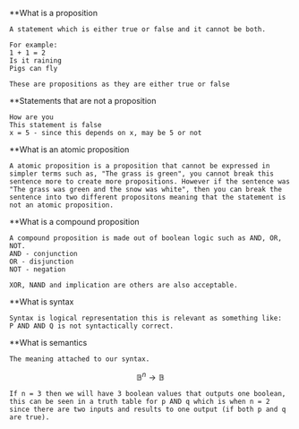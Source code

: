 **What is a proposition

	A statement which is either true or false and it cannot be both. 

	For example:
	1 + 1 = 2
	Is it raining
	Pigs can fly

	These are propositions as they are either true or false

**Statements that are not a proposition

	How are you
	This statement is false
	x = 5 - since this depends on x, may be 5 or not

**What is an atomic proposition

	A atomic proposition is a proposition that cannot be expressed in simpler terms such as, "The grass is green", you cannot break this sentence more to create more propositions. However if the sentence was "The grass was green and the snow was white", then you can break the sentence into two different propositons meaning that the statement is not an atomic proposition.

**What is a compound proposition

	A compound proposition is made out of boolean logic such as AND, OR, NOT.
	AND - conjunction
	OR - disjunction
	NOT - negation

	XOR, NAND and implication are others are also acceptable.

**What is syntax

	Syntax is logical representation this is relevant as something like:
	P AND AND Q is not syntactically correct.

**What is semantics

	The meaning attached to our syntax.

$$\mathbb{B}^{n} \rightarrow \mathbb{B}$$

	If n = 3 then we will have 3 boolean values that outputs one boolean, this can be seen in a truth table for p AND q which is when n = 2 since there are two inputs and results to one output (if both p and q are true). 


